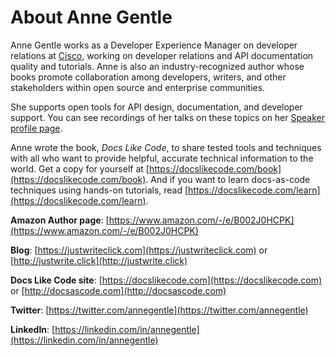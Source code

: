 # About Anne Gentle 

Anne Gentle works as a Developer Experience Manager on developer relations at [Cisco](https://developer.cisco.com), working on developer relations and API documentation quality and tutorials. Anne is also an industry-recognized author whose books promote collaboration among developers, writers, and other stakeholders within open source and enterprise communities. 

She supports open tools for API design, documentation, and developer support. You can see recordings of her talks on these topics on her [Speaker profile page](https://justwriteclick.com/speaker-profile/).

Anne wrote the book, _Docs Like Code_, to share tested tools and techniques with all who want to provide helpful, accurate technical information to the world. Get a copy for yourself at [https://docslikecode.com/book](https://docslikecode.com/book). And if you want to learn docs-as-code techniques using hands-on tutorials, read [https://docslikecode.com/learn](https://docslikecode.com/learn).

**Amazon Author page**: [https://www.amazon.com/-/e/B002J0HCPK](https://www.amazon.com/-/e/B002J0HCPK)

**Blog**: [https://justwriteclick.com](https://justwriteclick.com) or [http://justwrite.click](http://justwrite.click)

**Docs Like Code site**: [https://docslikecode.com](https://docslikecode.com) or [http://docsascode.com](http://docsascode.com)

**Twitter**: [https://twitter.com/annegentle](https://twitter.com/annegentle)

**LinkedIn**: [https://linkedin.com/in/annegentle](https://linkedin.com/in/annegentle)


